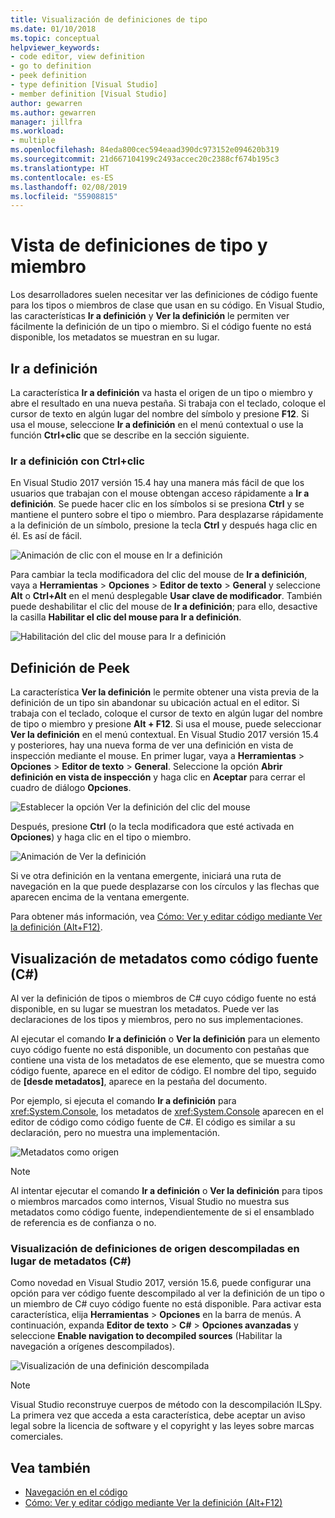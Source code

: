 ```yaml
---
title: Visualización de definiciones de tipo
ms.date: 01/10/2018
ms.topic: conceptual
helpviewer_keywords:
- code editor, view definition
- go to definition
- peek definition
- type definition [Visual Studio]
- member definition [Visual Studio]
author: gewarren
ms.author: gewarren
manager: jillfra
ms.workload:
- multiple
ms.openlocfilehash: 84eda800cec594eaad390dc973152e094620b319
ms.sourcegitcommit: 21d667104199c2493accec20c2388cf674b195c3
ms.translationtype: HT
ms.contentlocale: es-ES
ms.lasthandoff: 02/08/2019
ms.locfileid: "55908815"
---
```

# <a name="view-type-and-member-definitions"></a>Vista de definiciones de tipo y miembro

Los desarrolladores suelen necesitar ver las definiciones de código fuente para los tipos o miembros de clase que usan en su código. En Visual Studio, las características **Ir a definición** y **Ver la definición** le permiten ver fácilmente la definición de un tipo o miembro. Si el código fuente no está disponible, los metadatos se muestran en su lugar.

## <a name="go-to-definition"></a>Ir a definición

La característica **Ir a definición** va hasta el origen de un tipo o miembro y abre el resultado en una nueva pestaña. Si trabaja con el teclado, coloque el cursor de texto en algún lugar del nombre del símbolo y presione **F12**. Si usa el mouse, seleccione **Ir a definición** en el menú contextual o use la función **Ctrl+clic** que se describe en la sección siguiente.

### <a name="ctrl-click-go-to-definition"></a>Ir a definición con Ctrl+clic

En Visual Studio 2017 versión 15.4 hay una manera más fácil de que los usuarios que trabajan con el mouse obtengan acceso rápidamente a **Ir a definición**. Se puede hacer clic en los símbolos si se presiona **Ctrl** y se mantiene el puntero sobre el tipo o miembro. Para desplazarse rápidamente a la definición de un símbolo, presione la tecla **Ctrl** y después haga clic en él. Es así de fácil.

![Animación de clic con el mouse en Ir a definición](../ide/media/click_gotodef.gif)

Para cambiar la tecla modificadora del clic del mouse de **Ir a definición**, vaya a **Herramientas** > **Opciones** > **Editor de texto** > **General** y seleccione **Alt** o **Ctrl+Alt** en el menú desplegable **Usar clave de modificador**. También puede deshabilitar el clic del mouse de **Ir a definición**; para ello, desactive la casilla **Habilitar el clic del mouse para Ir a definición**.

![Habilitación del clic del mouse para Ir a definición](../ide/media/editor_options_mouse_click_gotodef.png)

## <a name="peek-definition"></a>Definición de Peek

La característica **Ver la definición** le permite obtener una vista previa de la definición de un tipo sin abandonar su ubicación actual en el editor. Si trabaja con el teclado, coloque el cursor de texto en algún lugar del nombre de tipo o miembro y presione **Alt + F12**. Si usa el mouse, puede seleccionar **Ver la definición** en el menú contextual. En Visual Studio 2017 versión 15.4 y posteriores, hay una nueva forma de ver una definición en vista de inspección mediante el mouse. En primer lugar, vaya a **Herramientas** > **Opciones** > **Editor de texto** > **General**. Seleccione la opción **Abrir definición en vista de inspección** y haga clic en **Aceptar** para cerrar el cuadro de diálogo **Opciones**.

![Establecer la opción Ver la definición del clic del mouse](../ide/media/editor_options_peek_view.png)

Después, presione **Ctrl** (o la tecla modificadora que esté activada en **Opciones**) y haga clic en el tipo o miembro.

![Animación de Ver la definición](../ide/media/peek_definition.gif)

Si ve otra definición en la ventana emergente, iniciará una ruta de navegación en la que puede desplazarse con los círculos y las flechas que aparecen encima de la ventana emergente.

Para obtener más información, vea [Cómo: Ver y editar código mediante Ver la definición (Alt+F12)](how-to-view-and-edit-code-by-using-peek-definition-alt-plus-f12.md).

## <a name="view-metadata-as-source-code-c"></a>Visualización de metadatos como código fuente (C#)

Al ver la definición de tipos o miembros de C# cuyo código fuente no está disponible, en su lugar se muestran los metadatos. Puede ver las declaraciones de los tipos y miembros, pero no sus implementaciones.

Al ejecutar el comando **Ir a definición** o **Ver la definición** para un elemento cuyo código fuente no está disponible, un documento con pestañas que contiene una vista de los metadatos de ese elemento, que se muestra como código fuente, aparece en el editor de código. El nombre del tipo, seguido de **[desde metadatos]**, aparece en la pestaña del documento.

Por ejemplo, si ejecuta el comando **Ir a definición** para <xref:System.Console>, los metadatos de <xref:System.Console> aparecen en el editor de código como código fuente de C#. El código es similar a su declaración, pero no muestra una implementación.

![Metadatos como origen](../ide/media/metadatasource.png)

> [!NOTE]
> Al intentar ejecutar el comando **Ir a definición** o **Ver la definición** para tipos o miembros marcados como internos, Visual Studio no muestra sus metadatos como código fuente, independientemente de si el ensamblado de referencia es de confianza o no.

### <a name="view-decompiled-source-definitions-instead-of-metadata-c"></a>Visualización de definiciones de origen descompiladas en lugar de metadatos (C#)

Como novedad en Visual Studio 2017, versión 15.6, puede configurar una opción para ver código fuente descompilado al ver la definición de un tipo o un miembro de C# cuyo código fuente no está disponible. Para activar esta característica, elija **Herramientas** > **Opciones** en la barra de menús. A continuación, expanda **Editor de texto** > **C#** > **Opciones avanzadas** y seleccione **Enable navigation to decompiled sources** (Habilitar la navegación a orígenes descompilados).

![Visualización de una definición descompilada](media/go-to-definition-decompiled-sources.png)

> [!NOTE]
> Visual Studio reconstruye cuerpos de método con la descompilación ILSpy. La primera vez que acceda a esta característica, debe aceptar un aviso legal sobre la licencia de software y el copyright y las leyes sobre marcas comerciales.

## <a name="see-also"></a>Vea también

- [Navegación en el código](../ide/navigating-code.md)
- [Cómo: Ver y editar código mediante Ver la definición (Alt+F12)](how-to-view-and-edit-code-by-using-peek-definition-alt-plus-f12.md)